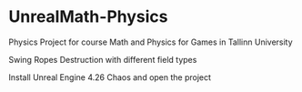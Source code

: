 # UnrealMath-Physics
Physics Project for course Math and Physics for Games in Tallinn University 

Swing
Ropes
Destruction with different field types

Install Unreal Engine 4.26 Chaos and open the project
